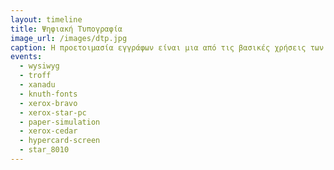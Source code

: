 ```yaml
---
layout: timeline 
title: Ψηφιακή Τυπογραφία 
image_url: /images/dtp.jpg
caption: Η προετοιμασία εγγράφων είναι μια από τις βασικές χρήσεις των πρώτων υπολογιστών τόσο από την πλευρά του UNIX όσο και από την πλευρά του GUI. Παράλληλα υπάρχουν πολλές εναλλακτικές προσπάθειες κυρίως για την δημιουργία ψηφιακών εγγράφων. 
events:
  - wysiwyg 
  - troff
  - xanadu
  - knuth-fonts
  - xerox-bravo
  - xerox-star-pc
  - paper-simulation
  - xerox-cedar
  - hypercard-screen
  - star_8010
---
```


